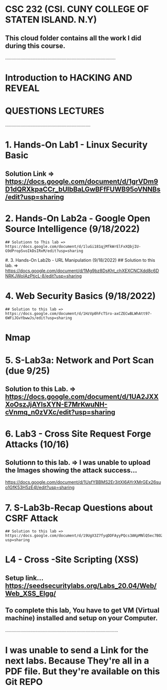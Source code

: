 # CSC 232 (CSI. CUNY COLLEGE OF STATEN ISLAND. N.Y)
## This cloud folder contains all the work I did during this course.

........................................................................................

# Introduction to HACKING AND REVEAL

# QUESTIONS LECTURES
....................................................................
# 1. Hands-On Lab1 - Linux Security Basic
  ## Solution Link => https://docs.google.com/document/d/1grVDm9D1dQRXkpaCCr_bUIbBaLGwBFfFUWB95oVNNBs/edit?usp=sharing
  
# 2. Hands-On Lab2a - Google Open Source Intelligence (9/18/2022)
    ## Solutionn to This lab => https://docs.google.com/document/d/1luGi181qjMfkWrElFxXQbjIU-G9dPropSvoIkDsIRxM/edit?usp=sharing
   
#. 3. Hands-On Lab2b - URL Manipulation (9/18/2022)
     ## Solution to this lab. => https://docs.google.com/document/d/1Mg9bz8DsKht_chXEXCNCXdd8c6DNRKJWoIAzPtjcL-8/edit?usp=sharing
     
 # 4.  Web Security Basics (9/18/2022)
    ## Solution to this lab => https://docs.google.com/document/d/1HzVp0hFcTSro-axCZECwBLWhAtt97-6WFiJGvYbwwJs/edit?usp=sharing
  
# Nmap 

# 5. S-Lab3a: Network and Port Scan (due 9/25)
   ## Solution to this Lab. => https://docs.google.com/document/d/1UA2JXXXoOszJjAYlsXYN-E7MrKwuNH-cVnmq_n0zVXc/edit?usp=sharing

# 6. Lab3 - Cross Site Request Forge Attacks (10/16)
   ## Solutionn to this lab. => I was unable to upload the Images showing the attack success...
   https://docs.google.com/document/d/1UsfYBBMS2Er3itXI6AYrXMrGEx26suo1GfK53H5zE4I/edit?usp=sharing
   
  # 7. S-Lab3b-Recap Questions about CSRF Attack
    ## Solution to this lab => https://docs.google.com/document/d/19UgX3Z7fyqDDFAyyPQcs3AKpMNlQ5ec7BOZic3sLbwc/edit?usp=sharing
    
   # L4 - Cross -Site Scripting (XSS)
   ## Setup link... https://seedsecuritylabs.org/Labs_20.04/Web/Web_XSS_Elgg/
   ## To complete this lab, You have to get VM (Virtual machine) installed and setup on your Computer.
   ..........................................................................................
  # I was unable to send a Link for the next labs. Because They're all in a PDF file. But they're available on this Git REPO
